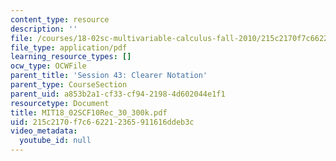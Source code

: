 ```yaml
---
content_type: resource
description: ''
file: /courses/18-02sc-multivariable-calculus-fall-2010/215c2170f7c662212365911616ddeb3c_MIT18_02SCF10Rec_30_300k.pdf
file_type: application/pdf
learning_resource_types: []
ocw_type: OCWFile
parent_title: 'Session 43: Clearer Notation'
parent_type: CourseSection
parent_uid: a853b2a1-cf33-cf94-2198-4d602044e1f1
resourcetype: Document
title: MIT18_02SCF10Rec_30_300k.pdf
uid: 215c2170-f7c6-6221-2365-911616ddeb3c
video_metadata:
  youtube_id: null
---
```

